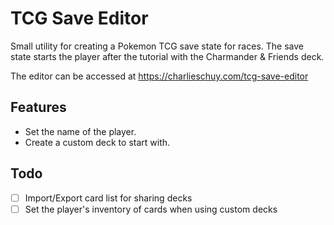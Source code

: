 # TCG Save Editor
Small utility for creating a Pokemon TCG save state for races.
The save state starts the player after the tutorial with the
Charmander & Friends deck.

The editor can be accessed at https://charlieschuy.com/tcg-save-editor

## Features
- Set the name of the player.
- Create a custom deck to start with.

## Todo
- [ ] Import/Export card list for sharing decks
- [ ] Set the player's inventory of cards when using custom decks